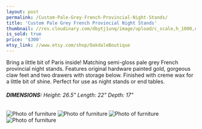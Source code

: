 ```yaml
---
layout: post
permalink: /Custom-Pale-Grey-French-Provincial-Night-Stands/
title: 'Custom Pale Grey French Provincial Night Stands'
thumbnail: //res.cloudinary.com/dbytj1unq/image/upload/c_scale,h_1000,q_80,w_1000/v1429061979/Oakdale-Boutique/Posts/2015-01-06-Custom-Pale-Grey-French-Provincial-Night-Stands/Thumbnail6.jpg
is_sold: true
price: '$300'
etsy_link: //www.etsy.com/shop/OakdaleBoutique
---
```


Bring a little bit of Paris inside! Matching semi-gloss pale grey French provincial night stands. Features original hardware painted gold, gorgeous claw feet and two drawers with storage below. Finished with creme wax for a little bit of shine. Perfect for use as night stands or end tables. 

###### **DIMENSIONS:** Height: 26.5" Length: 22" Depth: 17"

![Photo of furniture][image1]
![Photo of furniture][image2]
![Photo of furniture][image3]
![Photo of furniture][image4]

<!-- Images -->
[image1]: //res.cloudinary.com/dbytj1unq/image/upload/c_limit,q_80,w_2000/v1429061997/Oakdale-Boutique/Posts/2015-01-06-Custom-Pale-Grey-French-Provincial-Night-Stands/IMG_8279.jpg

[image2]: //res.cloudinary.com/dbytj1unq/image/upload/c_limit,q_80,w_2000/v1429061998/Oakdale-Boutique/Posts/2015-01-06-Custom-Pale-Grey-French-Provincial-Night-Stands/IMG_8280.jpg

[image3]: //res.cloudinary.com/dbytj1unq/image/upload/c_limit,q_80,w_2000/v1429061995/Oakdale-Boutique/Posts/2015-01-06-Custom-Pale-Grey-French-Provincial-Night-Stands/IMG_8282.jpg

[image4]: //res.cloudinary.com/dbytj1unq/image/upload/c_limit,q_80,w_2000/v1429061995/Oakdale-Boutique/Posts/2015-01-06-Custom-Pale-Grey-French-Provincial-Night-Stands/IMG_8288.jpg
